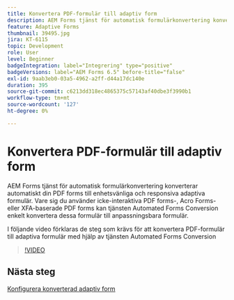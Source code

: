 ```yaml
---
title: Konvertera PDF-formulär till adaptiv form
description: AEM Forms tjänst för automatisk formulärkonvertering konverterar automatiskt din PDF forms till enhetsvänliga och responsiva adaptiva formulär. Vare sig du använder icke-interaktiva PDF forms-, Acro Forms- eller XFA-baserade PDF forms kan tjänsten Automated Forms Conversion enkelt konvertera dessa formulär till anpassningsbara formulär.
feature: Adaptive Forms
thumbnail: 39495.jpg
jira: KT-6115
topic: Development
role: User
level: Beginner
badgeIntegration: label="Integrering" type="positive"
badgeVersions: label="AEM Forms 6.5" before-title="false"
exl-id: 9aab3eb0-03a5-4962-a2ff-d44a17dc140e
duration: 395
source-git-commit: c6213dd318ec4865375c57143af40dbe3f3990b1
workflow-type: tm+mt
source-wordcount: '127'
ht-degree: 0%

---
```


# Konvertera PDF-formulär till adaptiv form

AEM Forms tjänst för automatisk formulärkonvertering konverterar automatiskt din PDF forms till enhetsvänliga och responsiva adaptiva formulär. Vare sig du använder icke-interaktiva PDF forms-, Acro Forms- eller XFA-baserade PDF forms kan tjänsten Automated Forms Conversion enkelt konvertera dessa formulär till anpassningsbara formulär.

I följande video förklaras de steg som krävs för att konvertera PDF-formulär till adaptiva formulär med hjälp av tjänsten Automated Forms Conversion

>[!VIDEO](https://video.tv.adobe.com/v/39495?quality=12&learn=on)

## Nästa steg

[Konfigurera konverterad adaptiv form](./configure-converted-adaptive-form.md)